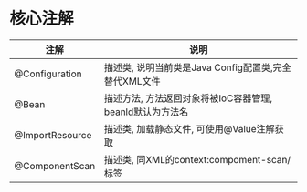 # 核心注解

|注解|说明|
|-|-|
|@Configuration|描述类, 说明当前类是Java Config配置类,完全替代XML文件|
|@Bean|描述方法, 方法返回对象将被IoC容器管理, beanld默认为方法名|
|@ImportResource|描述类, 加载静态文件, 可使用@Value注解获取|
|@ComponentScan|描述类, 同XML的context:compoment-scan/标签|

